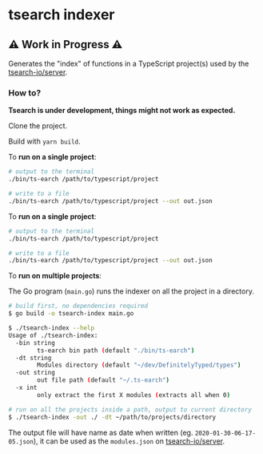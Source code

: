 # tsearch indexer

## :warning: Work in Progress :warning:

Generates the "index" of functions in a TypeScript project(s) used by the
[tsearch-io/server](https://github.com/tsearch-io/server).

### How to?

**Tsearch is under development, things might not work as expected.**

Clone the project.

Build with `yarn build`.

To **run on a single project**:

```bash
# output to the terminal
./bin/ts-earch /path/to/typescript/project

# write to a file
./bin/ts-earch /path/to/typescript/project --out out.json
```

To **run on a single project**:

```bash
# output to the terminal
./bin/ts-earch /path/to/typescript/project

# write to a file
./bin/ts-earch /path/to/typescript/project --out out.json
```

To **run on multiple projects**:

The Go program (`main.go`) runs the indexer on all the project in a directory.

```bash
# build first, no dependencies required
$ go build -o tsearch-index main.go

$ ./tsearch-index --help
Usage of ./tsearch-index:
  -bin string
        ts-earch bin path (default "./bin/ts-earch")
  -dt string
        Modules directory (default "~/dev/DefinitelyTyped/types")
  -out string
        out file path (default "~/.ts-earch")
  -x int
        only extract the first X modules (extracts all when 0)

# run on all the projects inside a path, output to current directory
$ ./tsearch-index -out ./ -dt ~/path/to/projects/directory
```

The output file will have name as date when written (eg.
`2020-01-30-06-17-05.json`), it can be used as the `modules.json` on
[tsearch-io/server](https://github.com/tsearch-io/server).
